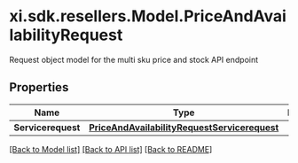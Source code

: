 # xi.sdk.resellers.Model.PriceAndAvailabilityRequest
Request object model for the multi sku price and stock API endpoint

## Properties

Name | Type | Description | Notes
------------ | ------------- | ------------- | -------------
**Servicerequest** | [**PriceAndAvailabilityRequestServicerequest**](PriceAndAvailabilityRequestServicerequest.md) |  | [optional] 

[[Back to Model list]](../README.md#documentation-for-models) [[Back to API list]](../README.md#documentation-for-api-endpoints) [[Back to README]](../README.md)

